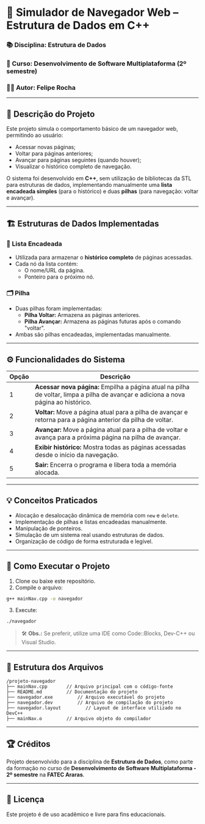 
# 🚀 Simulador de Navegador Web – Estrutura de Dados em C++

### 📚 Disciplina: Estrutura de Dados  
### 🎯 Curso: Desenvolvimento de Software Multiplataforma (2º semestre)  
### 👨‍💻 Autor: Felipe Rocha  

---

## 📝 Descrição do Projeto

Este projeto simula o comportamento básico de um navegador web, permitindo ao usuário:

- Acessar novas páginas;
- Voltar para páginas anteriores;
- Avançar para páginas seguintes (quando houver);
- Visualizar o histórico completo de navegação.

O sistema foi desenvolvido em **C++**, sem utilização de bibliotecas da STL para estruturas de dados, implementando manualmente uma **lista encadeada simples** (para o histórico) e duas **pilhas** (para navegação: voltar e avançar).

---

## 🏗️ Estruturas de Dados Implementadas

### 🔗 Lista Encadeada
- Utilizada para armazenar o **histórico completo** de páginas acessadas.
- Cada nó da lista contém:
  - O nome/URL da página.
  - Ponteiro para o próximo nó.

### 🗂️ Pilha
- Duas pilhas foram implementadas:
  - **Pilha Voltar:** Armazena as páginas anteriores.
  - **Pilha Avançar:** Armazena as páginas futuras após o comando "voltar".
- Ambas são pilhas encadeadas, implementadas manualmente.

---

## ⚙️ Funcionalidades do Sistema

| Opção | Descrição |
|-------|-----------|
| 1 | **Acessar nova página:** Empilha a página atual na pilha de voltar, limpa a pilha de avançar e adiciona a nova página ao histórico. |
| 2 | **Voltar:** Move a página atual para a pilha de avançar e retorna para a página anterior da pilha de voltar. |
| 3 | **Avançar:** Move a página atual para a pilha de voltar e avança para a próxima página na pilha de avançar. |
| 4 | **Exibir histórico:** Mostra todas as páginas acessadas desde o início da navegação. |
| 5 | **Sair:** Encerra o programa e libera toda a memória alocada. |

---

## 💡 Conceitos Praticados

- Alocação e desalocação dinâmica de memória com `new` e `delete`.
- Implementação de pilhas e listas encadeadas manualmente.
- Manipulação de ponteiros.
- Simulação de um sistema real usando estruturas de dados.
- Organização de código de forma estruturada e legível.

---

## 🚀 Como Executar o Projeto

1. Clone ou baixe este repositório.
2. Compile o arquivo:

```bash
g++ mainNav.cpp -o navegador
```

3. Execute:

```bash
./navegador
```

> 🛠️ **Obs.:** Se preferir, utilize uma IDE como Code::Blocks, Dev-C++ ou Visual Studio.

---

## 📂 Estrutura dos Arquivos

```
/projeto-navegador
├── mainNav.cpp       // Arquivo principal com o código-fonte
├── README.md         // Documentação do projeto
├── navegador.exe         // Arquivo executável do projeto
├── navegador.dev         // Arquivo de compilação do projeto
├── navegador.layout         // Layout de interface utilizado no DevC++
├── mainNav.o         // Arquivo objeto do compilador
```

---

## 🏆 Créditos

Projeto desenvolvido para a disciplina de **Estrutura de Dados**, como parte da formação no curso de **Desenvolvimento de Software Multiplataforma - 2º semestre** na **FATEC Araras**.

---

## 🔗 Licença

Este projeto é de uso acadêmico e livre para fins educacionais.
